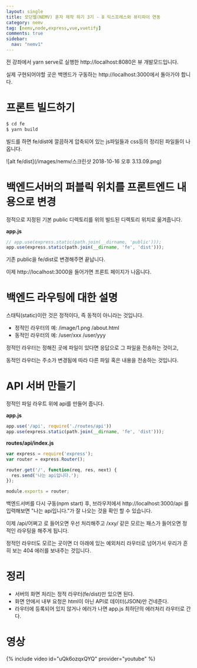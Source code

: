 ```yaml
---
layout: single
title: 모던웹(NEMV) 혼자 제작 하기 3기 - 8 익스프레스와 뷰티파이 연동
category: nemv
tag: [nemv,node,express,vue,vuetify]
comments: true
sidebar:
  nav: "nemv1"
---
```


전 강좌에서 yarn serve로 실행한 http://localhost:8080은 뷰 개발모드입니다.

실제 구현되어야할 곳은 백엔드가 구동하는 http://localhost:3000에서 돌아가야 합니다.

# 프론트 빌드하기

```bash
$ cd fe
$ yarn build
```

빌드를 하면 fe/dist에 깔끔하게 압축되어 있는 js파일들과 css등의 정리된 파일들이 나옵니다.

![alt fe/dist](/images/nemv/스크린샷 2018-10-16 오후 3.13.09.png)

# 백엔드서버의 퍼블릭 위치를 프론트엔드 내용으로 변경 

정적으로 지정된 기본 public 디렉토리를  위의 빌드된 디렉토리 위치로 옮겨줍니다.

**app.js**  
```javascript
// app.use(express.static(path.join(__dirname, 'public')));
app.use(express.static(path.join(__dirname, 'fe', 'dist')));
```

기존 public을 fe/dist로 변경해주면 끝납니다.

이제 http://localhost:3000을 들어가면 프론트 페이지가 나옵니다.

# 백엔드 라우팅에 대한 설명

스태틱(static)이란 것은 정적이다, 즉 동적이 아니라는 것입니다.

- 정적인 라우터의 예: /image/1.png /about.html
- 동적인 라우터의 예: /user/xxx /user/yyy

정적인 라우터는 정해진 곳에 파일이 있다면 응답으로 그 파일을 전송하는 것이고,

동적인 라우터는 주소가 변경됨에 따라 다른 파일 혹은 내용을 전송하는 것입니다.

# API 서버 만들기

정적인 파일 라우트 위에 api를 만들어 줍니다.

**app.js**  
```javascript
app.use('/api', require('./routes/api'))
app.use(express.static(path.join(__dirname, 'fe', 'dist')));
```

**routes/api/index.js**  
```javascript
var express = require('express');
var router = express.Router();

router.get('/', function(req, res, next) {
  res.send('나는 api입니다.');
});

module.exports = router;
```

백엔드서버를 다시 구동(npm start) 후, 브라우저에서 http://localhost:3000/api 를 입력해보면 "나는 api입니다."가 잘 나오는 것을 확인 할 수 있습니다.

이제 /api/어쩌고 로 들어오면 우선 처리해주고 /xxy/ 같은 모르는 패스가 들어오면 정적인 라우팅을 해주게 됩니다.

정적인 라우터도 모르는 곳이면 더 아래에 있는 예외처리 라우터로 넘어가서 우리가 흔히 보는 404 에러를 보내주는 것입니다.

# 정리

- 서버의 화면 처리는 정적 라우터(fe/dist)만 있으면 된다.
- 화면 안에서 내부 요청은 html이 아닌 API로 데이터(JSON)만 건네준다.
- 라우터에 등록되어 있지 않거나 에러가 나면 app.js 최하단의 에러처리 라우터로 간다.   

# 영상

{% include video id="uQk6ozqxQYQ" provider="youtube" %}   


 
